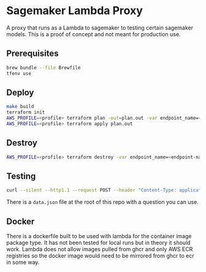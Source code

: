 # Sagemaker Lambda Proxy

A proxy that runs as a Lambda to sagemaker to testing certain sagemaker models.  This is a proof of concept and not meant for production use.

## Prerequisites

```bash
brew bundle --file Brewfile
tfenv use
```

## Deploy

```bash
make build
terraform init
AWS_PROFILE=<profile> terraform plan -out=plan.out -var endpoint_name=<endpoint-name>
AWS_PROFILE=<profile> terraform apply plan.out
```

## Destroy

```bash
AWS_PROFILE=<profile> terraform destroy -var endpoint_name=<endpoint-name>
```

## Testing

```bash
curl --silent --http1.1 --request POST --header "Content-Type: application/json" --header "X-NONCE: $(terraform output -json | jq -r .nonce.value)" "$(terraform output -json | jq -r .url.value)" -d @data.json | jq -r '.[].generation.content'
```

There is a `data.json` file at the root of this repo with a question you can use.

## Docker

There is a dockerfile built to be used with lambda for the container image package type.  It has not been tested for local runs but in theory it should work.  Lambda does not allow images pulled from ghcr and only AWS ECR registries so the docker image would need to be mirrored from ghcr to ecr in some way.
